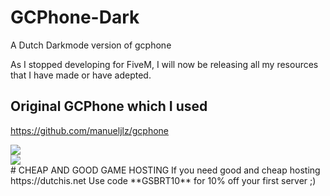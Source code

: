 # GCPhone-Dark
A Dutch Darkmode version of gcphone

As I stopped developing for FiveM, I will now be releasing all my resources that I have made or have adepted.

## Original GCPhone which I used

https://github.com/manueljlz/gcphone

<div style="display:grid">
  <img src="https://cdn.discordapp.com/attachments/822593822437408859/873676882049130566/unknown.png">
  <img src="https://cdn.discordapp.com/attachments/822593822437408859/873676894439084032/unknown.png">
</div>
# CHEAP AND GOOD GAME HOSTING
If you need good and cheap hosting https://dutchis.net
Use code **GSBRT10** for 10% off your first server ;)
